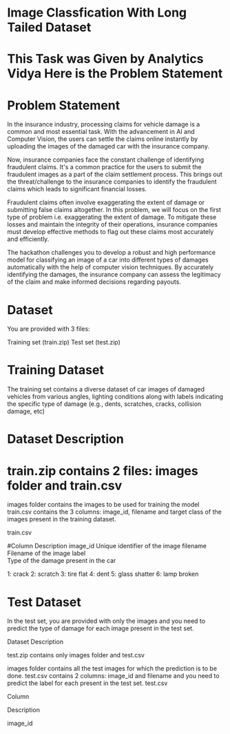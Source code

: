 # Image Classfication With Long Tailed Dataset

# This Task was Given by Analytics Vidya Here is the Problem Statement

# Problem Statement

In the insurance industry, processing claims for vehicle damage is a common and most essential task. With the advancement in AI and Computer Vision, the users can settle the claims online instantly by uploading the images of the damaged car with the insurance company.

Now, insurance companies face the constant challenge of identifying fraudulent claims. It's a common practice for the users to submit the fraudulent images as a part of the claim settlement process. This brings out the threat/challenge to the insurance companies to identify the fraudulent claims which leads to significant financial losses.

Fraudulent claims often involve exaggerating the extent of damage or submitting false claims altogether. In this problem, we will focus on the first type of problem i.e. exaggerating the extent of damage. To mitigate these losses and maintain the integrity of their operations, insurance companies must develop effective methods to flag out these claims most accurately and efficiently. 

The hackathon challenges you to develop a robust and high performance model for classifying an image of a car into different types of damages automatically with the help of computer vision techniques. By accurately identifying the damages, the insurance company can assess the legitimacy of the claim and make informed decisions regarding payouts.


# Dataset

You are provided with 3 files: 

Training set (train.zip)
Test set (test.zip)


# Training Dataset

The training set contains a diverse dataset of car images of damaged vehicles from various angles, lighting conditions along with labels indicating the specific type of damage (e.g., dents, scratches, cracks, collision damage, etc)

# Dataset Description

# train.zip contains 2 files: images folder and train.csv

images folder contains the images to be used for training the model
train.csv contains the 3 columns: image_id, filename and target class of the images present in the training dataset.

train.csv

#Column 	Description
image_id	Unique identifier of the image
filename	Filename of the image
label	
Type of the damage present in the car

1: crack
2: scratch
3: tire flat
4: dent
5: glass shatter
6: lamp broken


# Test Dataset

In the test set, you are provided with only the images and you need to predict the type of damage for each image present in the test set.

Dataset Description

test.zip contains only images folder and test.csv

images folder contains all the test images for which the prediction is to be done.
test.csv contains 2 columns: image_id and filename and you need to predict the label for each present in the test set.
 test.csv

Column

Description

image_id

